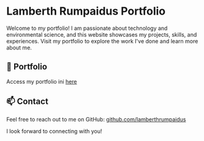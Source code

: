 # Lamberth Rumpaidus Portfolio

Welcome to my portfolio! I am passionate about technology and environmental science, and this website showcases my projects, skills, and experiences. Visit my portfolio to explore the work I've done and learn more about me.

## 📂 Portfolio
Access my portfolio ini [here](https://lamberthrumpaidus.netlify.app/)

## 📫 Contact
Feel free to reach out to me on GitHub: [github.com/lamberthrumpaidus](https://github.com/lamberthrumpaidus)

I look forward to connecting with you!
